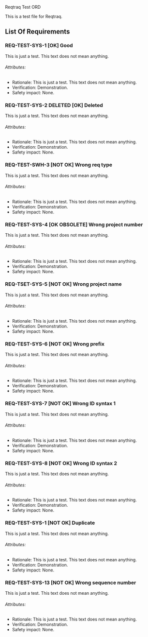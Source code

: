 Reqtraq Test ORD

This is a test file for Reqtraq.

## List Of Requirements

### REQ-TEST-SYS-1 [OK] Good

This is just a test. This text does not mean anything.

###### Attributes:
- Rationale: This is just a test. This text does not mean anything.
- Verification: Demonstration.
- Safety impact: None.

### REQ-TEST-SYS-2 DELETED [OK] Deleted

This is just a test. This text does not mean anything.

###### Attributes:
- Rationale: This is just a test. This text does not mean anything.
- Verification: Demonstration.
- Safety impact: None.

### REQ-TEST-SWH-3 [NOT OK] Wrong req type

This is just a test. This text does not mean anything.

###### Attributes:
- Rationale: This is just a test. This text does not mean anything.
- Verification: Demonstration.
- Safety impact: None.

### REQ-TEST-SYS-4 [OK OBSOLETE] Wrong project number

This is just a test. This text does not mean anything.

###### Attributes:
- Rationale: This is just a test. This text does not mean anything.
- Verification: Demonstration.
- Safety impact: None.

### REQ-TSET-SYS-5 [NOT OK] Wrong project name

This is just a test. This text does not mean anything.

###### Attributes:
- Rationale: This is just a test. This text does not mean anything.
- Verification: Demonstration.
- Safety impact: None.

### REQ-TEST-SYS-6 [NOT OK] Wrong prefix

This is just a test. This text does not mean anything.

###### Attributes:
- Rationale: This is just a test. This text does not mean anything.
- Verification: Demonstration.
- Safety impact: None.

### REQ-TEST-SYS-7 [NOT OK] Wrong ID syntax 1

This is just a test. This text does not mean anything.

###### Attributes:
- Rationale: This is just a test. This text does not mean anything.
- Verification: Demonstration.
- Safety impact: None.

### REQ-TEST-SYS-8 [NOT OK] Wrong ID syntax 2

This is just a test. This text does not mean anything.

###### Attributes:
- Rationale: This is just a test. This text does not mean anything.
- Verification: Demonstration.
- Safety impact: None.

### REQ-TEST-SYS-1 [NOT OK] Duplicate

This is just a test. This text does not mean anything.

###### Attributes:
- Rationale: This is just a test. This text does not mean anything.
- Verification: Demonstration.
- Safety impact: None.

### REQ-TEST-SYS-13 [NOT OK] Wrong sequence number

This is just a test. This text does not mean anything.

###### Attributes:
- Rationale: This is just a test. This text does not mean anything.
- Verification: Demonstration.
- Safety impact: None.
